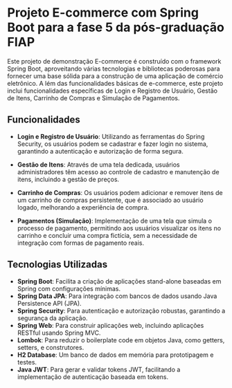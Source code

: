 # Projeto E-commerce com Spring Boot para a fase 5 da pós-graduação FIAP

Este projeto de demonstração E-commerce é construído com o framework Spring Boot, aproveitando várias tecnologias e bibliotecas poderosas para fornecer uma base sólida para a construção de uma aplicação de comércio eletrônico. A
lém das funcionalidades básicas de e-commerce, este projeto inclui funcionalidades específicas de Login e Registro de Usuário, Gestão de Itens, Carrinho de Compras e Simulação de Pagamentos.

## Funcionalidades

- **Login e Registro de Usuário**: Utilizando as ferramentas do Spring Security, os usuários podem se cadastrar e fazer login no sistema, garantindo a autenticação e autorização de forma segura.

- **Gestão de Itens**: Através de uma tela dedicada, usuários administradores têm acesso ao controle de cadastro e manutenção de itens, incluindo a gestão de preços.

- **Carrinho de Compras**: Os usuários podem adicionar e remover itens de um carrinho de compras persistente, que é associado ao usuário logado, melhorando a experiência de compra.

- **Pagamentos (Simulação)**: Implementação de uma tela que simula o processo de pagamento, permitindo aos usuários visualizar os itens no carrinho e concluir uma compra fictícia, sem a necessidade de integração com formas de pagamento reais.

## Tecnologias Utilizadas

- **Spring Boot**: Facilita a criação de aplicações stand-alone baseadas em Spring com configurações mínimas.
- **Spring Data JPA**: Para integração com bancos de dados usando Java Persistence API (JPA).
- **Spring Security**: Para autenticação e autorização robustas, garantindo a segurança da aplicação.
- **Spring Web**: Para construir aplicações web, incluindo aplicações RESTful usando Spring MVC.
- **Lombok**: Para reduzir o boilerplate code em objetos Java, como getters, setters, e construtores.
- **H2 Database**: Um banco de dados em memória para prototipagem e testes.
- **Java JWT**: Para gerar e validar tokens JWT, facilitando a implementação de autenticação baseada em tokens.
